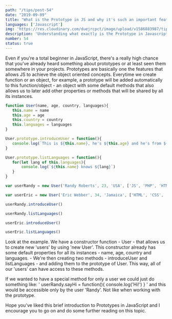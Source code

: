 ```yaml
---
path: "/tips/post-54"
date: "2019-09-09"
title: "What is the Prototype in JS and why it's such an important feature"
languages: ['Javascript']
img: 'https://res.cloudinary.com/duejrcpct/image/upload/v1586883987/tips/54-1_ai4yjn.png'
description: 'Understanding what exactly is the Prototype in Javascript and what is its importance'
number: 54
status: true
---
```


Even if you're a total beginner in JavaScript, there's a really high chance that you've already heard something about prototypes or at least seen them somewhere in your projects. Prototypes are basically one the features that allows JS to achieve the object oriented concepts. Everytime we create function or an object, for example, a prototype will be added automatically to this function/object - an object with some default methods that also allows us to later add other properties or methods that will be shared by all its instances.

 ```javascript
function User(name, age, country, languages){
    this.name = name
    this.age = age
    this.country = country
    this.languages = languages
}

User.prototype.introduceUser = function(){
    console.log(`This is ${this.name}, he's ${this.age} and he's from ${this.country}`)
}

User.prototype.listLanguages = function(){
    for(let lang of this.languages){
        console.log(`${this.name} knows ${lang}`)
    }
}

var userRandy = new User('Randy Roberts', 23, 'USA', ['JS', 'PHP', 'HTML', 'CSS'])

var userEric = new User('Eric Webber', 34, 'Jamaica', ['HTML', 'CSS', 'MONGODB', 'RUBY'])

userRandy.introduceUser()

userRandy.listLanguages()

userEric.introduceUser()

userEric.listLanguages()
 ```

Look at the example. We have a constructor function - User - that allows us to create new 'users' by using 'new User'. This constructor already has some default properties for all its instances - name, age, country and languages. -
We're then creating two methods - introduceUser and listLanguages - and adding them to the prototype of User. This way, all of our 'users' can have access to these methods.

If we wanted to have a special method for only a user we could just do something like: ' userRandy.sayHi = function(){ console.log('Hi!') } ' and this would be accessible only by the user 'Randy'. Not like when working with the prototype.

Hope you've liked this brief introduction to Prototypes in JavaScript and I encourage you to go on and do some further reading on this topic.